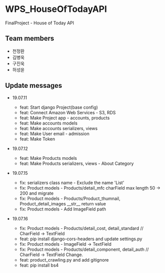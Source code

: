 # WPS_HouseOfTodayAPI

FinalProject - House of Today API

## Team members
- 천정환
- 김병욱
- 구진욱
- 허성윤

## Update messages

- 19.07.11
    - feat: Start django Project(base config)
    - feat: Connect Amazon Web Services - S3, RDS
    - feat: Make Project app - accounts, products
    - feat: Make accounts models
    - feat: Make accounts serializers, views
    - feat: Make User email - admission
    - feat: Make Token
    
- 19.07.12
    - feat: Make Products models
    - feat: Make Products serializers, views - About Category
    
- 19.07.15
    - fix: serializers class name - Exclude the name 'List'
    - fix: Product models - Products/detail_mfc charField max length 50 -> 200 and migrate
    - fix: Product models - Products/Product_thumnail, Product_detail_images \_\_str\_\_ return value
    - fix: Product models - Add ImageField path
    
- 19.07.16
    - fix: Product models - Products/detail_cost, detail_standard // CharField -> TextField
    - feat: pip install django-cors-headers and update settings.py
    - fix: Product models - ImageField -> TextField
    - fix: Product models - Products/detail_component, detail_auth // CharField -> TextField Change.
    - feat: product_crawling.py and add gitignore
    - feat: pip install bs4
    